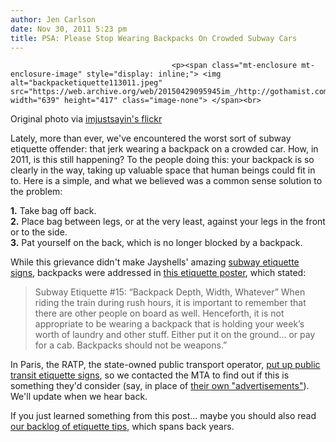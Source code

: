 ```yaml
---
author: Jen Carlson
date: Nov 30, 2011 5:23 pm
title: PSA: Please Stop Wearing Backpacks On Crowded Subway Cars
---
```


	
										<p><span class="mt-enclosure mt-enclosure-image" style="display: inline;"> <img alt="backpacketiquette113011.jpeg" src="https://web.archive.org/web/20150429095945im_/http://gothamist.com/attachments/arts_jen/backpacketiquette113011.jpeg" width="639" height="417" class="image-none"> </span><br>
<span class="photo_caption">Original photo via <a href="https://web.archive.org/web/20150429095945/http://www.flickr.com/photos/imjustsayin/876599494/">imjustsayin&apos;s flickr</a></span></p>

<p>Lately, more than ever, we&apos;ve encountered the worst sort of subway etiquette offender: that jerk wearing a backpack on a crowded car. How, in 2011, is this still happening? To the people doing this: your backpack is so clearly in the way, taking up valuable space that human beings could fit in to. Here is a simple, and what we believed was a common sense solution to the problem:</p>

<p><strong>1.</strong> Take bag off back.<br>
<strong>2.</strong> Place bag between legs, or at the very least, against your legs in the front or to the side.<br>
<strong>3.</strong> Pat yourself on the back, which is no longer blocked by a backpack.</p>

<p>While this grievance didn&apos;t make Jayshells&apos; amazing <a href="https://web.archive.org/web/20150429095945/http://gothamist.com/2010/04/22/subway_signs.php">subway etiquette signs</a>, backpacks were addressed in <a href="https://web.archive.org/web/20150429095945/http://lolnyc.com/post/297254872/se1">this etiquette poster</a>, which stated:</p><blockquote>Subway Etiquette #15: &#x201C;Backpack Depth, Width, Whatever&#x201D; When riding the train during rush hours, it is important to remember that there are other people on board as well. Henceforth, it is not appropriate to be wearing a backpack that is holding your week&#x2019;s worth of laundry and other stuff. Either put it on the ground... or pay for a cab. Backpacks should not be weapons.&#x201D;</blockquote>In Paris, the RATP, the state-owned public transport operator, <a href="https://web.archive.org/web/20150429095945/http://gothamist.com/2011/09/28/even_paris_needs_subway_etiquette_s.php#photo-1">put up public transit etiquette signs</a>, so we contacted the MTA to find out if this is something they&apos;d consider (say, in place of <a href="https://web.archive.org/web/20150429095945/http://gothamist.com/2011/10/31/spotted_mta_misspells_bleecker_stre.php">their own &quot;advertisements&quot;</a>). We&apos;ll update when we hear back.<p></p>

<p>If you just learned something from this post... maybe you should also read <a href="https://web.archive.org/web/20150429095945/http://gothamist.com/tags/etiquette">our backlog of etiquette tips</a>, which spans back years.</p>					
										
									
				